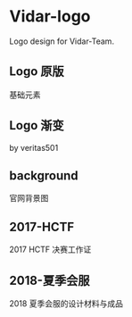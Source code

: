 # Vidar-logo
Logo design for Vidar-Team.

## Logo 原版
基础元素

## Logo 渐变
by veritas501

## background
官网背景图

## 2017-HCTF
2017 HCTF 决赛工作证

## 2018-夏季会服
2018 夏季会服的设计材料与成品

